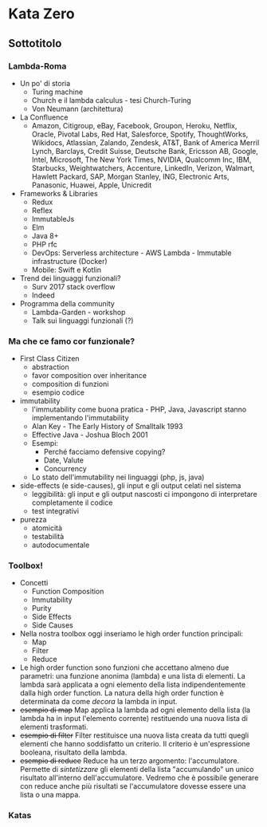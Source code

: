 Kata Zero 
=========
Sottotitolo 
-----------

### Lambda-Roma
* Un po' di storia
  * Turing machine 
  * Church e il lambda calculus - tesi Church-Turing
  * Von Neumann (architettura)
* La Confluence
  * Amazon, Citigroup, eBay, Facebook, Groupon, Heroku, Netflix, Oracle, Pivotal Labs, Red Hat, Salesforce, Spotify, ThoughtWorks, Wikidocs, Atlassian, Zalando, Zendesk, AT&T, Bank of America Merril Lynch, Barclays, Credit Suisse, Deutsche Bank, Ericsson AB, Google, Intel, Microsoft, The New York Times, NVIDIA, Qualcomm Inc, IBM, Starbucks, Weightwatchers, Accenture, LinkedIn, Verizon, Walmart, Hawlett Packard, SAP, Morgan Stanley, ING, Electronic Arts, Panasonic, Huawei, Apple, Unicredit
* Frameworks & Libraries
  * Redux
  * Reflex
  * ImmutableJs
  * Elm
  * Java 8+ 
  * PHP rfc
  * DevOps: Serverless architecture - AWS Lambda - Immutable infrastructure (Docker)
  * Mobile: Swift e Kotlin
* Trend dei linguaggi funzionali? 
  * Surv 2017 stack overflow
  * Indeed
* Programma della community
  * Lambda-Garden - workshop
  * Talk sui linguaggi funzionali (?) 

### Ma che ce famo cor funzionale? 
* First Class Citizen
  * abstraction
  * favor composition over inheritance
  * composition di funzioni 
  * esempio codice
* immutability
  * l'immutability come buona pratica - PHP, Java, Javascript stanno implementando l'immutability
  * Alan Key - The Early History of Smalltalk 1993
  * Effective Java - Joshua Bloch 2001 
  * Esempi: 
    * Perché facciamo defensive copying? 
    * Date, Valute
    * Concurrency
  * Lo stato dell'immutability nei linguaggi (php, js, java)
* side-effects (e side-causes), gli input e gli output celati nel sistema
  * leggibilità: gli input e gli output nascosti ci impongono di interpretare completamente il codice
  * test integrativi
* purezza
  * atomicità
  * testabilità
  * autodocumentale

### Toolbox! 
* Concetti
  * Function Composition
  * Immutability
  * Purity
  * Side Effects
  * Side Causes
* Nella nostra toolbox oggi inseriamo le high order function principali:
  * Map
  * Filter
  * Reduce
* Le high order function sono funzioni che accettano almeno due parametri: una funzione anonima (lambda) e una lista di elementi. La lambda sarà applicata a ogni elemento della lista indipendentemente dalla high order function. La natura della high order function è determinata da come *decora* la lambda in input. 
* ~~esempio di map~~ Map applica la lambda ad ogni elemento della lista (la lambda ha in input l'elemento corrente) restituendo una nuova lista di elementi trasformati. 
* ~~esempio di filter~~ Filter restituisce una nuova lista creata da tutti quegli elementi che hanno soddisfatto un criterio. Il criterio è un'espressione booleana, risultato della lambda. 
* ~~esempio di reduce~~ Reduce ha un terzo argomento: l'accumulatore. Permette di *sintetizzare* gli elementi della lista "accumulando" un unico risultato all'interno dell'accumulatore. Vedremo che è possibile generare con reduce anche più risultati se l'accumulatore dovesse essere una lista o una mappa. 

### Katas
